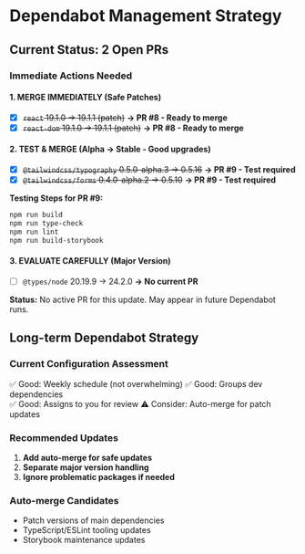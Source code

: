 # Dependabot Management Strategy

## Current Status: 2 Open PRs

### Immediate Actions Needed

#### 1. MERGE IMMEDIATELY (Safe Patches)

- [x] ~~`react` 19.1.0 → 19.1.1 (patch)~~ **→ PR #8 - Ready to merge**
- [x] ~~`react-dom` 19.1.0 → 19.1.1 (patch)~~ **→ PR #8 - Ready to merge**

#### 2. TEST & MERGE (Alpha → Stable - Good upgrades)

- [x] ~~`@tailwindcss/typography` 0.5.0-alpha.3 → 0.5.16~~ **→ PR #9 - Test required**
- [x] ~~`@tailwindcss/forms` 0.4.0-alpha.2 → 0.5.10~~ **→ PR #9 - Test required**

**Testing Steps for PR #9:**

```bash
npm run build
npm run type-check
npm run lint
npm run build-storybook
```

#### 3. EVALUATE CAREFULLY (Major Version)

- [ ] `@types/node` 20.19.9 → 24.2.0 **→ No current PR**

**Status:** No active PR for this update. May appear in future Dependabot runs.

## Long-term Dependabot Strategy

### Current Configuration Assessment

✅ Good: Weekly schedule (not overwhelming)
✅ Good: Groups dev dependencies  
✅ Good: Assigns to you for review
⚠️ Consider: Auto-merge for patch updates

### Recommended Updates

1. **Add auto-merge for safe updates**
2. **Separate major version handling**
3. **Ignore problematic packages if needed**

### Auto-merge Candidates

- Patch versions of main dependencies
- TypeScript/ESLint tooling updates
- Storybook maintenance updates
